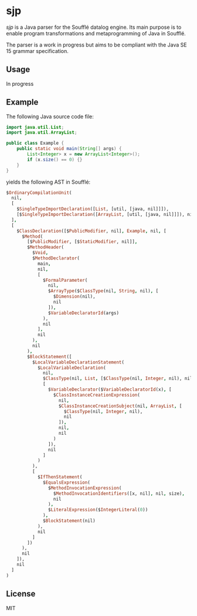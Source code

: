 # sjp

*sjp* is a Java parser for the Soufflé datalog engine. Its main
purpose is to enable program transformations and metaprogramming
of Java in Soufflé.

The parser is a work in progress but aims to be compliant with
the Java SE 15 grammar specification.

## Usage

In progress

## Example

The following Java source code file:

```java
import java.util.List;
import java.util.ArrayList;

public class Example {
    public static void main(String[] args) {
        List<Integer> x = new ArrayList<Integer>();
        if (x.size() == 0) {}
    }
}
```

yields the following AST in Soufflé:

```prolog
$OrdinaryCompilationUnit(
  nil,
  [
    $SingleTypeImportDeclaration([List, [util, [java, nil]]]),
    [$SingleTypeImportDeclaration([ArrayList, [util, [java, nil]]]), nil]
  ],
  [
    $ClassDeclaration([$PublicModifier, nil], Example, nil, [
      $Method(
        [$PublicModifier, [$StaticModifier, nil]],
        $MethodHeader(
          $Void,
          $MethodDeclarator(
            main,
            nil,
            [
              $FormalParameter(
                nil,
                $ArrayType($ClassType(nil, String, nil), [
                  $Dimension(nil),
                  nil
                ]),
                $VariableDeclaratorId(args)
              ),
              nil
            ],
            nil
          ),
          nil
        ),
        $BlockStatement([
          $LocalVariableDeclarationStatement(
            $LocalVariableDeclaration(
              nil,
              $ClassType(nil, List, [$ClassType(nil, Integer, nil), nil]),
              [
                $VariableDeclarator($VariableDeclaratorId(x), [
                  $ClassInstanceCreationExpression(
                    nil,
                    $ClassInstanceCreationSubject(nil, ArrayList, [
                      $ClassType(nil, Integer, nil),
                      nil
                    ]),
                    nil,
                    nil
                  )
                ]),
                nil
              ]
            )
          ),
          [
            $IfThenStatement(
              $EqualsExpression(
                $MethodInvocationExpression(
                  $MethodInvocationIdentifiers([x, nil], nil, size),
                  nil
                ),
                $LiteralExpression($IntegerLiteral(0))
              ),
              $BlockStatement(nil)
            ),
            nil
          ]
        ])
      ),
      nil
    ]),
    nil
  ]
)
```

## License

MIT
